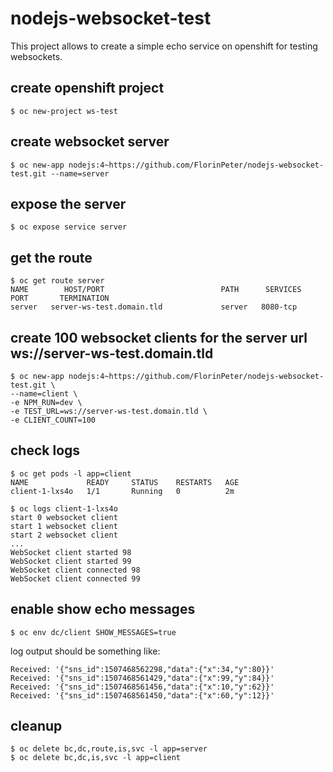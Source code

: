 # nodejs-websocket-test
This project allows to create a simple echo service on openshift for testing websockets.

##  create openshift project
```
$ oc new-project ws-test
```

## create websocket server
```
$ oc new-app nodejs:4~https://github.com/FlorinPeter/nodejs-websocket-test.git --name=server
```

## expose the server
```
$ oc expose service server
```

## get the route 
```
$ oc get route server
NAME        HOST/PORT                          PATH      SERVICES    PORT       TERMINATION
server   server-ws-test.domain.tld             server   8080-tcp
```

## create 100 websocket clients for the server url ws://server-ws-test.domain.tld
```
$ oc new-app nodejs:4~https://github.com/FlorinPeter/nodejs-websocket-test.git \
--name=client \
-e NPM_RUN=dev \
-e TEST_URL=ws://server-ws-test.domain.tld \
-e CLIENT_COUNT=100
```

## check logs
```
$ oc get pods -l app=client
NAME             READY     STATUS    RESTARTS   AGE
client-1-lxs4o   1/1       Running   0          2m

$ oc logs client-1-lxs4o
start 0 websocket client
start 1 websocket client
start 2 websocket client
...
WebSocket client started 98
WebSocket client started 99
WebSocket client connected 98
WebSocket client connected 99
```

## enable show echo messages 
```
$ oc env dc/client SHOW_MESSAGES=true
```
log output should be something like:
```
Received: '{"sns_id":1507468562298,"data":{"x":34,"y":80}}'
Received: '{"sns_id":1507468561429,"data":{"x":99,"y":84}}'
Received: '{"sns_id":1507468561456,"data":{"x":10,"y":62}}'
Received: '{"sns_id":1507468561450,"data":{"x":60,"y":12}}'
```

## cleanup 
```
$ oc delete bc,dc,route,is,svc -l app=server
$ oc delete bc,dc,is,svc -l app=client
```
